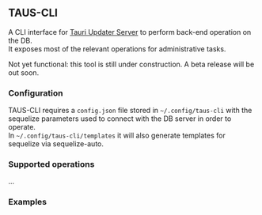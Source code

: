 ## TAUS-CLI
A CLI interface for [Tauri Updater Server](https://github.com/KaruroChori/tauri-update-server) to perform back-end operation on the DB.  
It exposes most of the relevant operations for administrative tasks.  

Not yet functional: this tool is still under construction. A beta release will be out soon.

### Configuration
TAUS-CLI requires a `config.json` file stored in `~/.config/taus-cli` with the sequelize parameters used to connect with the DB server in order to operate.  
In `~/.config/taus-cli/templates` it will also generate templates for sequelize via sequelize-auto.

### Supported operations
...

### Examples
